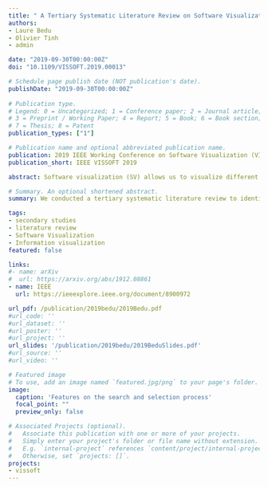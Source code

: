 ```yaml
---
title: " A Tertiary Systematic Literature Review on Software Visualization "
authors:
- Laure Bedu
- Olivier Tinh
- admin

date: "2019-09-30T00:00:00Z"
doi: "10.1109/VISSOFT.2019.00013"

# Schedule page publish date (NOT publication's date).
publishDate: "2019-09-30T00:00:00Z"
 
# Publication type.
# Legend: 0 = Uncategorized; 1 = Conference paper; 2 = Journal article;
# 3 = Preprint / Working Paper; 4 = Report; 5 = Book; 6 = Book section;
# 7 = Thesis; 8 = Patent
publication_types: ["1"]

# Publication name and optional abbreviated publication name.
publication: 2019 IEEE Working Conference on Software Visualization (VISSOFT)
publication_short: IEEE VISSOFT 2019

abstract: Software visualization (SV) allows us to visualize different aspects and artifacts related to software, thus helping engineers understanding its underlying design and functionalities in a more efficient and faster way. In this paper, we conducted a tertiary systematic literature review to identify, classify, and evaluate the current state of the art on software visualization from 48 software visualization secondary studies, following three perspectives{:} publication trends, software visualization topics and techniques, and issues related to research field. Hence, we summarized the main findings among popular sub-fields of SV, identifying potential research directions and fifteen shared recommendations for developers, instructors and researchers. Our main findings are the lack of rigorous evaluation or theories support to assess SV tools effectiveness, the disconnection between tool design and their scope, and the dispersal of the research community.

# Summary. An optional shortened abstract.
summary: We conducted a tertiary systematic literature review to identify, classify, and evaluate the current state of the art on software visualization from 48 software visualization secondary studies, following three perspectives{:} publication trends, software visualization topics and techniques, and issues related to research field.

tags:
- secondary studies
- literature review
- Software Visualization
- Information visualization
featured: false

links:
#- name: arXiv
#  url: https://arxiv.org/abs/1912.08861
- name: IEEE
  url: https://ieeexplore.ieee.org/document/8900972

url_pdf: /publication/2019bedu/2019Bedu.pdf
#url_code: ''
#url_dataset: ''
#url_poster: ''
#url_project: ''
url_slides: '/publication/2019bedu/2019BeduSlides.pdf'
#url_source: ''
#url_video: ''

# Featured image
# To use, add an image named `featured.jpg/png` to your page's folder. 
image:
  caption: 'Features on the search and selection process'
  focal_point: ""
  preview_only: false

# Associated Projects (optional).
#   Associate this publication with one or more of your projects.
#   Simply enter your project's folder or file name without extension.
#   E.g. `internal-project` references `content/project/internal-project/index.md`.
#   Otherwise, set `projects: []`.
projects:
- vissoft
---
```




